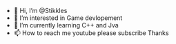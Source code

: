 - 👋 Hi, I’m @Stikkles
- 👀 I’m interested in Game devlopement
- 🌱 I’m currently learning C++ and Jva
- 📫 How to reach me youtube please subscribe Thanks
